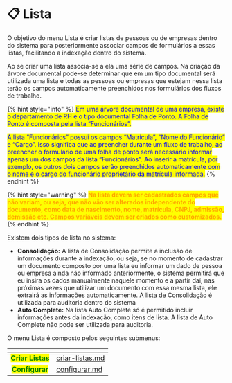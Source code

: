 # 📋 Lista

O objetivo do menu Lista é criar listas de pessoas ou de empresas dentro do sistema para posteriormente associar campos de formulários a essas listas, facilitando a indexação dentro do sistema. &#x20;

Ao se criar uma lista associa-se a ela uma série de campos. Na criação da árvore documental pode-se determinar que em um tipo documental será utilizada uma lista e todas as pessoas ou empresas que estejam nessa lista terão os campos automaticamente preenchidos nos formulários dos fluxos de trabalho. &#x20;

{% hint style="info" %}
<mark style="color:blue;">Em uma árvore documental de uma empresa, existe o departamento de RH e o tipo documental Folha de Ponto. A Folha de Ponto é composta pela lista “Funcionários”.</mark> &#x20;

<mark style="color:blue;">A lista “Funcionários” possui os campos “Matrícula”, “Nome do Funcionário” e “Cargo”. Isso significa que ao preencher durante um fluxo de trabalho, ao preencher o formulário de uma folha de ponto será necessário informar apenas um dos campos da lista “Funcionários”. Ao inserir a matrícula, por exemplo, os outros dois campos serão preenchidos automaticamente com o nome e o cargo do funcionário proprietário da matrícula informada.</mark>
{% endhint %}

{% hint style="warning" %}
<mark style="color:orange;">**Na lista devem ser cadastrados campos que não variam, ou seja, que não vão ser alterados independente do documento, como data de nascimento, nome, matrícula, CNPJ, admissão, demissão etc. Campos variáveis devem ser criados como customizados.**</mark>
{% endhint %}

Existem dois tipos de lista no sistema: &#x20;

* **Consolidação:** A lista de Consolidação permite a inclusão de informações durante a indexação, ou seja, se no momento de cadastrar um documento composto por uma lista eu informar um dado de pessoa ou empresa ainda não informado anteriormente, o sistema permitirá que eu insira os dados manualmente naquele momento e a partir daí, nas próximas vezes que utilizar um documento com essa mesma lista, ele extrairá as informações automaticamente. A lista de Consolidação é utilizada para auditoria dentro do sistema &#x20;
* **Auto Complete:** Na lista Auto Complete só é permitido incluir informações antes da indexação, como itens de lista. A lista de Auto Complete não pode ser utilizada para auditoria. &#x20;

O menu Lista é composto pelos seguintes submenus:

<table data-card-size="large" data-view="cards"><thead><tr><th align="center"></th><th data-hidden data-card-target data-type="content-ref"></th></tr></thead><tbody><tr><td align="center"><mark style="color:green;"><strong>Criar Listas</strong></mark></td><td><a href="criar-listas.md">criar-listas.md</a></td></tr><tr><td align="center"><mark style="color:green;"><strong>Configurar</strong></mark></td><td><a href="configurar.md">configurar.md</a></td></tr></tbody></table>
